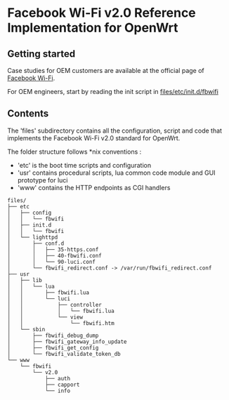 # Facebook Wi-Fi v2.0 Reference Implementation for OpenWrt 

## Getting started

Case studies for OEM customers are available at the official page of [Facebook Wi-Fi](https://www.facebook.com/facebook-wifi).

For OEM engineers, start by reading the init script in [files/etc/init.d/fbwifi](https://github.com/facebookincubator/fbc_owrt_feed/blob/master/fbwifi/files/etc/init.d/fbwifi)

## Contents

The 'files' subdirectory contains all the configuration, script and code 
that implements the Facebook Wi-Fi v2.0 standard for OpenWrt.

The folder structure follows *nix conventions :
- 'etc' is the boot time scripts and configuration
- 'usr' contains procedural scripts, lua common code module and GUI prototype for luci
- 'www' contains the HTTP endpoints as CGI handlers 

```
files/
├── etc
│   ├── config
│   │   └── fbwifi
│   ├── init.d
│   │   └── fbwifi
│   └── lighttpd
│       ├── conf.d
│       │   ├── 35-https.conf
│       │   ├── 40-fbwifi.conf
│       │   └── 90-luci.conf
│       └── fbwifi_redirect.conf -> /var/run/fbwifi_redirect.conf
├── usr
│   ├── lib
│   │   └── lua
│   │       ├── fbwifi.lua
│   │       └── luci
│   │           ├── controller
│   │           │   └── fbwifi.lua
│   │           └── view
│   │               └── fbwifi.htm
│   └── sbin
│       ├── fbwifi_debug_dump
│       ├── fbwifi_gateway_info_update
│       ├── fbwifi_get_config
│       └── fbwifi_validate_token_db
└── www
    └── fbwifi
        └── v2.0
            ├── auth
            ├── capport
            └── info
```
